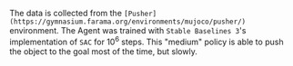 The data is collected from the `[Pusher](https://gymnasium.farama.org/environments/mujoco/pusher/)` environment. The Agent was trained with `Stable Baselines 3`'s implementation of `SAC` for $10^6$ steps. This "medium" policy is able to push the object to the goal most of the time, but slowly.